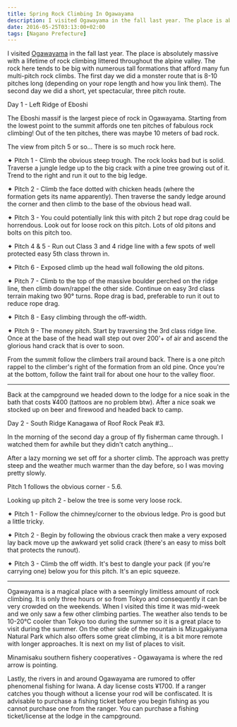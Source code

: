 ```yaml
---
title: Spring Rock Climbing In Ogawayama
description: I visited Ogawayama in the fall last year. The place is absolutely massive with a lifetime of rock climbing littered throughout the alpine valley. So, naturally I had to return to sample a little more of the magic of this place...
date: 2016-05-25T03:13:00+02:00
tags: [Nagano Prefecture]
---
```

<div class=“text-lg m-2”>
<p class="mb-2">I visited <a href="https://www.fallfishtenkara.com/ogawayama/" target="_blank" rel="noopener noreferrer">Ogawayama</a> in the fall last year. The place is absolutely massive with a lifetime of rock climbing littered throughout the alpine valley. The rock here tends to be big with numerous tall formations that afford many fun multi-pitch rock climbs. The first day we did a monster route that is 8-10 pitches long (depending on your rope length and how you link them). The second day we did a short, yet spectacular, three pitch route.</p>


<p class="mt-2 mb-2 font-semibold">Day 1 - Left Ridge of Eboshi</p>
The Eboshi massif is the largest piece of rock in Ogawayama. Starting from the lowest point to the summit affords one ten pitches of fabulous rock climbing! Out of the ten pitches, there was maybe 10 meters of bad rock.</p>

<p class="mt-2 mb-2">The view from pitch 5 or so... There is so much rock here.</p>

<p class="mt-2 mb-2 ml-6">✦ Pitch 1 - Climb the obvious steep trough. The rock looks bad but is solid. Traverse a jungle ledge up to the big crack with a pine tree growing out of it. Trend to the right and run it out to the big ledge.</p>

<p class="mt-2 mb-2 ml-6">✦ Pitch 2 - Climb the face dotted with chicken heads (where the formation gets its name apparently). Then traverse the sandy ledge around the corner and then climb to the base of the obvious head wall.</p>

<p class="mt-2 mb-2 ml-6">✦ Pitch 3 - You could potentially link this with pitch 2 but rope drag could be horrendous. Look out for loose rock on this pitch. Lots of old pitons and bolts on this pitch too.</p>

<p class="mt-2 mb-2 ml-6">✦ Pitch 4 & 5 - Run out Class 3 and 4 ridge line with a few spots of well protected easy 5th class thrown in.</p>

<p class="mt-2 mb-2 ml-6">✦ Pitch 6 - Exposed climb up the head wall following the old pitons.</p>

<p class="mt-2 mb-2 ml-6">✦ Pitch 7 - Climb to the top of the massive boulder perched on the ridge line, then climb down/rappel the other side. Continue on easy 3rd class terrain making two 90° turns. Rope drag is bad, preferable to run it out to reduce rope drag.</p>

<p class="mt-2 mb-2 ml-6">✦ Pitch 8 - Easy climbing through the off-width.</p>

<p class="mt-2 mb-2 ml-6">✦ Pitch 9 - The money pitch. Start by traversing the 3rd class ridge line. Once at the base of the head wall step out over 200'+ of air and ascend the glorious hand crack that is over to soon.</p>


<p class="mt-2 mb-2">From the summit follow the climbers trail around back. There is a one pitch rappel to the climber's right of the formation from an old pine. Once you're at the bottom, follow the faint trail for about one hour to the valley floor.</p>

<hr />

<p class="mt-2 mb-2">Back at the campground we headed down to the lodge for a nice soak in the bath that costs ¥400 (tattoos are no problem btw). After a nice soak we stocked up on beer and firewood and headed back to camp.</p>

<p class="mt-2 mb-2 font-semibold">Day 2 - South Ridge Kanagawa of Roof Rock Peak #3.</p>

<p class="mt-2 mb-2">In the morning of the second day a group of fly fisherman came through. I watched them for awhile but they didn't catch anything...</p>



<p class="mt-2 mb-2">After a lazy morning we set off for a shorter climb. The approach was pretty steep and the weather much warmer than the day before, so I was moving pretty slowly.</p>

<p class="mt-2 mb-2">Pitch 1 follows the obvious corner - 5.6.</p>

<p class="mt-2 mb-2">Looking up pitch 2 - below the tree is some very loose rock.</p>

<p class="mt-2 mb-2 ml-6">✦ Pitch 1 - Follow the chimney/corner to the obvious ledge. Pro is good but a little tricky.</p>

<p class="mt-2 mb-2 ml-6">✦ Pitch 2 - Begin by following the obvious crack then make a very exposed lay back move up the awkward yet solid crack (there's an easy to miss bolt that protects the runout).</p>

<p class="mt-2 mb-2 ml-6">✦ Pitch 3 - Climb the off width. It's best to dangle your pack (if you're carrying one) below you for this pitch. It's an epic squeeze.</p>

<hr />

<p class="mt-2 mb-2">Ogawayama is a magical place with a seemingly limitless amount of rock climbing. It is only three hours or so from Tokyo and consequently it can be very crowded on the weekends. When I visited this time it was mid-week and we only saw a few other climbing parties. The weather also tends to be 10-20°C cooler than Tokyo too during the summer so it is a great place to visit during the summer. On the other side of the mountain is Mizugakiyama Natural Park which also offers some great climbing, it is a bit more remote with longer approaches. It is next on my list of places to visit.</p>

<p class="mt-2 mb-2">Minamisaku southern fishery cooperatives - Ogawayama is where the red arrow is pointing.</p>

<p class="mt-2 mb-2">Lastly, the rivers in and around Ogawayama are rumored to offer phenomenal fishing for Iwana. A day license costs ¥1700. If a ranger catches you though without a license your rod will be confiscated. It is advisable to purchase a fishing ticket before you begin fishing as you cannot purchase one from the ranger. You can purchase a fishing ticket/license at the lodge in the campground.</p>

<img class="w-8/12 rounded-lg shadow-lg mx-auto" src="" alt="" />
</div>